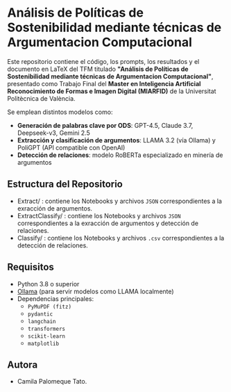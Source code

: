 # Análisis de Políticas de Sostenibilidad mediante técnicas de Argumentacion Computacional

Este repositorio contiene el código, los prompts, los resultados y el documento en LaTeX del TFM titulado **"Análisis de Políticas de Sostenibilidad mediante técnicas de Argumentacion Computacional"**, presentado como Trabajo Final del **Master en Inteligencia Artificial Reconocimiento de Formas e Imagen Digital (MIARFID)** de la Universitat Politècnica de València.

Se emplean distintos modelos como:

- **Generación de palabras clave por ODS**: GPT-4.5, Claude 3.7, Deepseek-v3, Gemini 2.5
- **Extracción y clasificación de argumentos**: LLAMA 3.2 (vía Ollama) y PoliGPT (API compatible con OpenAI)
- **Detección de relaciones**: modelo RoBERTa especializado en minería de argumentos

## Estructura del Repositorio

- Extract/ : contiene los Notebooks y archivos `JSON` correspondientes a la exracción de argumentos.
- ExtractClassify/ : contiene los Notebooks y archivos `JSON` correspondientes a la exracción de argumentos y detección de relaciones.
- Classify/ : contiene los Notebooks y archivos `.csv` correspondientes a la detección de relaciones.


## Requisitos

- Python 3.8 o superior
- [Ollama](https://ollama.com/) (para servir modelos como LLAMA localmente)
- Dependencias principales:
  - `PyMuPDF (fitz)`
  - `pydantic`
  - `langchain`
  - `transformers`
  - `scikit-learn`
  - `matplotlib`

## Autora

- Camila Palomeque Tato.
